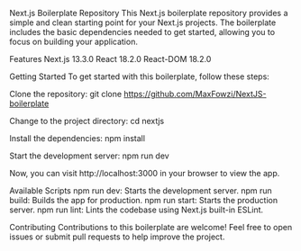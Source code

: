 Next.js Boilerplate Repository
This Next.js boilerplate repository provides a simple and clean starting point for your Next.js projects. 
The boilerplate includes the basic dependencies needed to get started, allowing you to focus on building your application.

Features
Next.js 13.3.0
React 18.2.0
React-DOM 18.2.0

Getting Started
To get started with this boilerplate, follow these steps:

Clone the repository:
git clone https://github.com/MaxFowzi/NextJS-boilerplate

Change to the project directory:
cd nextjs

Install the dependencies:
npm install

Start the development server:
npm run dev

Now, you can visit http://localhost:3000 in your browser to view the app.

Available Scripts
npm run dev: Starts the development server.
npm run build: Builds the app for production.
npm run start: Starts the production server.
npm run lint: Lints the codebase using Next.js built-in ESLint.

Contributing
Contributions to this boilerplate are welcome! Feel free to open issues or submit pull requests to help improve the project.